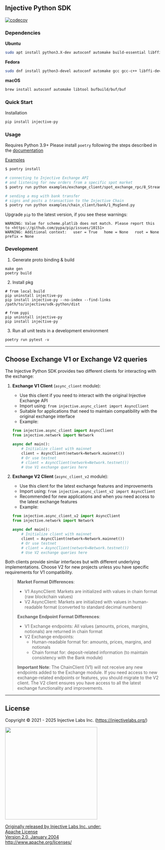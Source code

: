## Injective Python SDK

[![codecov](https://codecov.io/gh/InjectiveLabs/sdk-python/graph/badge.svg?token=RBGK98G6F1)](https://codecov.io/gh/InjectiveLabs/sdk-python)

### Dependencies

**Ubuntu**
```bash
sudo apt install python3.X-dev autoconf automake build-essential libffi-dev libtool pkg-config
```
**Fedora**
```bash
sudo dnf install python3-devel autoconf automake gcc gcc-c++ libffi-devel libtool make pkgconfig
```

**macOS**

```bash
brew install autoconf automake libtool bufbuild/buf/buf
```

### Quick Start
Installation
```bash
pip install injective-py
```

### Usage
Requires Python 3.9+
Please install `poetry` following the steps described in the [documentation](https://python-poetry.org/docs/#installation)

[Examples](https://github.com/InjectiveLabs/sdk-python/tree/master/examples)
```bash
$ poetry install

# connecting to Injective Exchange API
# and listening for new orders from a specific spot market
$ poetry run python examples/exchange_client/spot_exchange_rpc/8_StreamOrderbookUpdate.py

# sending a msg with bank transfer
# signs and posts a transaction to the Injective Chain
$ poetry run python examples/chain_client/bank/1_MsgSend.py
```
Upgrade `pip` to the latest version, if you see these warnings:
  ```
  WARNING: Value for scheme.platlib does not match. Please report this to <https://github.com/pypa/pip/issues/10151>
  WARNING: Additional context:   user = True   home = None   root = None   prefix = None
  ```

### Development
1. Generate proto binding & build
  ```
  make gen
  poetry build
  ```

2. Install pkg
  ```
  # from local build
  pip uninstall injective-py
  pip install injective-py --no-index --find-links /path/to/injective/sdk-python/dist

  # from pypi
  pip uninstall injective-py
  pip install injective-py
  ```

3. Run all unit tests in a development environment
```
poetry run pytest -v
```

---

## Choose Exchange V1 or Exchange V2 queries

The Injective Python SDK provides two different clients for interacting with the exchange:

1. **Exchange V1 Client** (`async_client` module):
   - Use this client if you need to interact with the original Injective Exchange API
   - Import using: `from injective.async_client import AsyncClient`
   - Suitable for applications that need to maintain compatibility with the original exchange interface
   - Example:
   ```python
   from injective.async_client import AsyncClient
   from injective.network import Network

   async def main():
       # Initialize client with mainnet
       client = AsyncClient(network=Network.mainnet())
       # Or use testnet
       # client = AsyncClient(network=Network.testnet())
       # Use V1 exchange queries here
   ```

2. **Exchange V2 Client** (`async_client_v2` module):
   - Use this client for the latest exchange features and improvements
   - Import using: `from injective.async_client_v2 import AsyncClient`
   - Recommended for new applications and when you need access to the latest exchange features
   - Example:
   ```python
   from injective.async_client_v2 import AsyncClient
   from injective.network import Network

   async def main():
       # Initialize client with mainnet
       client = AsyncClient(network=Network.mainnet())
       # Or use testnet
       # client = AsyncClient(network=Network.testnet())
       # Use V2 exchange queries here
   ```

Both clients provide similar interfaces but with different underlying implementations. Choose V2 for new projects unless you have specific requirements for V1 compatibility.

> **Market Format Differences**:
> - V1 AsyncClient: Markets are initialized with values in chain format (raw blockchain values)
> - V2 AsyncClient: Markets are initialized with values in human-readable format (converted to standard decimal numbers)
>
> **Exchange Endpoint Format Differences**:
> - V1 Exchange endpoints: All values (amounts, prices, margins, notionals) are returned in chain format
> - V2 Exchange endpoints:
>   - Human-readable format for: amounts, prices, margins, and notionals
>   - Chain format for: deposit-related information (to maintain consistency with the Bank module)
>
> **Important Note**: The ChainClient (V1) will not receive any new endpoints added to the Exchange module. If you need access to new exchange-related endpoints or features, you should migrate to the V2 client. The V2 client ensures you have access to all the latest exchange functionality and improvements.

___

## License

Copyright © 2021 - 2025 Injective Labs Inc. (https://injectivelabs.org/)

<a href="https://drive.google.com/uc?export=view&id=1-fPQRh_D_dnun2yTtSsPW5MypVBOVYJP"><img src="https://drive.google.com/uc?export=view&id=1-fPQRh_D_dnun2yTtSsPW5MypVBOVYJP" style="width: 300px; max-width: 100%; height: auto" />

Originally released by Injective Labs Inc. under: <br />
Apache License <br />
Version 2.0, January 2004 <br />
http://www.apache.org/licenses/
